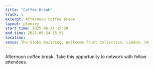 ```yaml
---
title: "Coffee Break"
track: 1
excerpt: Afternoon coffee break
layout: plenary
start_time: 2025-06-24 15:30
end_time: 2025-06-24 15:55
location:
venue: The Gibbs Building, Wellcome Trust Collection, London, UK
---
```


Afternoon coffee break. Take this opportunity to network with fellow attendees.

